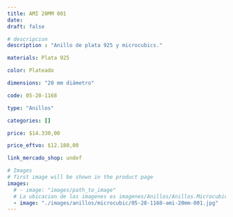 ```yaml
---
title: AMI 20MM 001
date: 
draft: false

# descripcion
description : "Anillo de plata 925 y microcubics."

materials: Plata 925

color: Plateado

dimensions: "20 mm diámetro"

code: 05-28-1168

type: "Anillos"

categories: []

price: $14.330,00

price_eftvo: $12.180,00

link_mercado_shop: undef

# Images
# first image will be shown in the product page
images:
  # - image: "images/path_to_image"
  # La ubicacion de las imagenes es imagenes/Anillos/Anillos.Microcubic/05-28-1168-ami-20mm-001
  - image: "./images/anillos/microcubic/05-28-1168-ami-20mm-001.jpg"
---
```

